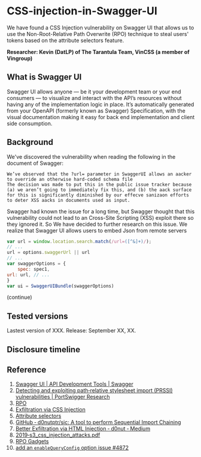 # CSS-injection-in-Swagger-UI

We have found a CSS Injection vulnerability on Swagger UI that allows us to use the Non-Root-Relative Path Overwrite (RPO) technique to steal users' tokens based on the attribute selectors feature.

**Researcher: Kevin (DatLP) of The Tarantula Team, VinCSS (a member of Vingroup)**

## What is Swagger UI

Swagger UI allows anyone — be it your development team or your end consumers — to visualize and interact with the API’s resources without having any of the implementation logic in place. It’s automatically generated from your OpenAPI (formerly known as Swagger) Specification, with the visual documentation making it easy for back end implementation and client side consumption.

## Background

We've discovered the vulnerability when reading the following in the document of Swagger:

```
We’ve observed that the ?url= parameter in SwaggerUI allows an aacker to override an otherwise hard‐coded schema file
The decision was made to put this in the public issue tracker because (a) we aren’t going to immediately fix this, and (b) the aack surface for this is significantly diminished by our effecve sanizaon efforts to deter XSS aacks in documents used as input.
```
Swagger had known the issue for a long time, but Swagger thought that this vulnerability could not lead to an Cross-Site Scripting (XSS) exploit there so they ignored it. So We have decided to further research on this issue. We realize that Swagger UI allows users to embed Json from remote servers

```javascript
var url = window.location.search.match(/url=([^&]+)/);
// ...
url = options.swaggerUrl || url
// ...
var swaggerOptions = {
    spec: spec1,
url: url, // ...
}
var ui = SwaggerUIBundle(swaggerOptions)
```

(continue)

## Tested versions
Lastest version of XXX. Release: September XX, XX.

## Disclosure timeline



## Reference

1. [ Swagger UI | API Development Tools | Swagger](https://swagger.io/tools/swagger-ui/)
2. [Detecting and exploiting path‐relative stylesheet import (PRSSI) vulnerabilities | PortSwigger Research](https://portswigger.net/research/detecting-and-exploiting-path-relative-stylesheet-import-prssi-vulnerabilities)
3. [RPO](http://www.thespanner.co.uk/2014/03/21/rpo/)
4. [Exfiltration via CSS Injection](https://medium.com/bugbountywriteup/exfiltration-via-css-injection-4e999f63097d)
5. [Attribute selectors](https://developer.mozilla.org/en-US/docs/Web/CSS/Attribute_selectors)
6. [GitHub ‐ d0nutptr/sic: A tool to perform Sequential Import Chaining](https://github.com/d0nutptr/sic)
7. [Better Exfiltration via HTML Injection ‐ d0nut ‐ Medium](https://medium.com/@d0nut/better-exfiltration-via-html-injection-31c72a2dae8b)
8. [2019‐s3_css_injection_attacks.pdf](https://vwzq.net/slides/2019-s3_css_injection_attacks.pdf)
9. [RPO Gadgets](https://blog.innerht.ml/rpo-gadgets/)
10. [add an `enableQueryConfig` option issue #4872](https://github.com/swagger-api/swagger-ui/issues/4872)


